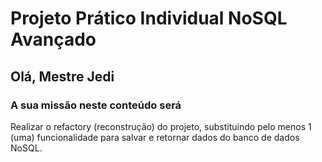 # Projeto Prático Individual NoSQL Avançado

## Olá, Mestre Jedi

### A sua missão neste conteúdo será

Realizar o refactory (reconstrução) do projeto, substituindo pelo menos 1 (uma) funcionalidade para salvar e retornar dados do banco de dados NoSQL.
